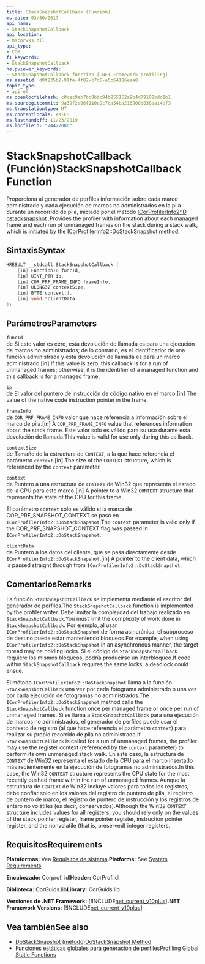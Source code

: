 ```yaml
---
title: StackSnapshotCallback (Función)
ms.date: 03/30/2017
api_name:
- StackSnapshotCallback
api_location:
- mscorwks.dll
api_type:
- COM
f1_keywords:
- StackSnapshotCallback
helpviewer_keywords:
- StackSnapshotCallback function [.NET Framework profiling]
ms.assetid: d0f235b2-91fe-4f82-b7d5-e5c64186eea8
topic_type:
- apiref
ms.openlocfilehash: c0cec9eb7bb8bbc94b255152a9b4d79108bdd1b1
ms.sourcegitcommit: 9a39f2a06f110c9c7ca54ba216900d038aa14ef3
ms.translationtype: MT
ms.contentlocale: es-ES
ms.lasthandoff: 11/23/2019
ms.locfileid: "74427080"
---
```

# <a name="stacksnapshotcallback-function"></a><span data-ttu-id="c3bb8-102">StackSnapshotCallback (Función)</span><span class="sxs-lookup"><span data-stu-id="c3bb8-102">StackSnapshotCallback Function</span></span>
<span data-ttu-id="c3bb8-103">Proporciona al generador de perfiles información sobre cada marco administrado y cada ejecución de marcos no administrados en la pila durante un recorrido de pila, iniciado por el método [ICorProfilerInfo2::D ostacksnapshot](../../../../docs/framework/unmanaged-api/profiling/icorprofilerinfo2-dostacksnapshot-method.md) .</span><span class="sxs-lookup"><span data-stu-id="c3bb8-103">Provides the profiler with information about each managed frame and each run of unmanaged frames on the stack during a stack walk, which is initiated by the [ICorProfilerInfo2::DoStackSnapshot](../../../../docs/framework/unmanaged-api/profiling/icorprofilerinfo2-dostacksnapshot-method.md) method.</span></span>  
  
## <a name="syntax"></a><span data-ttu-id="c3bb8-104">Sintaxis</span><span class="sxs-lookup"><span data-stu-id="c3bb8-104">Syntax</span></span>  
  
```cpp  
HRESULT __stdcall StackSnapshotCallback (  
    [in] FunctionID funcId,  
    [in] UINT_PTR ip,  
    [in] COR_PRF_FRAME_INFO frameInfo,  
    [in] ULONG32 contextSize,  
    [in] BYTE context[],  
    [in] void *clientData  
);  
```  
  
## <a name="parameters"></a><span data-ttu-id="c3bb8-105">Parámetros</span><span class="sxs-lookup"><span data-stu-id="c3bb8-105">Parameters</span></span>  
 `funcId`  
 <span data-ttu-id="c3bb8-106">de Si este valor es cero, esta devolución de llamada es para una ejecución de marcos no administrados; de lo contrario, es el identificador de una función administrada y esta devolución de llamada es para un marco administrado.</span><span class="sxs-lookup"><span data-stu-id="c3bb8-106">[in] If this value is zero, this callback is for a run of unmanaged frames; otherwise, it is the identifier of a managed function and this callback is for a managed frame.</span></span>  
  
 `ip`  
 <span data-ttu-id="c3bb8-107">de El valor del puntero de instrucción de código nativo en el marco.</span><span class="sxs-lookup"><span data-stu-id="c3bb8-107">[in] The value of the native code instruction pointer in the frame.</span></span>  
  
 `frameInfo`  
 <span data-ttu-id="c3bb8-108">de `COR_PRF_FRAME_INFO` valor que hace referencia a información sobre el marco de pila.</span><span class="sxs-lookup"><span data-stu-id="c3bb8-108">[in] A `COR_PRF_FRAME_INFO` value that references information about the stack frame.</span></span> <span data-ttu-id="c3bb8-109">Este valor solo es válido para su uso durante esta devolución de llamada.</span><span class="sxs-lookup"><span data-stu-id="c3bb8-109">This value is valid for use only during this callback.</span></span>  
  
 `contextSize`  
 <span data-ttu-id="c3bb8-110">de Tamaño de la estructura de `CONTEXT`, a la que hace referencia el parámetro `context`.</span><span class="sxs-lookup"><span data-stu-id="c3bb8-110">[in] The size of the `CONTEXT` structure, which is referenced by the `context` parameter.</span></span>  
  
 `context`  
 <span data-ttu-id="c3bb8-111">de Puntero a una estructura de `CONTEXT` de Win32 que representa el estado de la CPU para este marco.</span><span class="sxs-lookup"><span data-stu-id="c3bb8-111">[in] A pointer to a Win32 `CONTEXT` structure that represents the state of the CPU for this frame.</span></span>  
  
 <span data-ttu-id="c3bb8-112">El parámetro `context` solo es válido si la marca de COR_PRF_SNAPSHOT_CONTEXT se pasó en `ICorProfilerInfo2::DoStackSnapshot`.</span><span class="sxs-lookup"><span data-stu-id="c3bb8-112">The `context` parameter is valid only if the COR_PRF_SNAPSHOT_CONTEXT flag was passed in `ICorProfilerInfo2::DoStackSnapshot`.</span></span>  
  
 `clientData`  
 <span data-ttu-id="c3bb8-113">de Puntero a los datos del cliente, que se pasa directamente desde `ICorProfilerInfo2::DoStackSnapshot`.</span><span class="sxs-lookup"><span data-stu-id="c3bb8-113">[in] A pointer to the client data, which is passed straight through from `ICorProfilerInfo2::DoStackSnapshot`.</span></span>  
  
## <a name="remarks"></a><span data-ttu-id="c3bb8-114">Comentarios</span><span class="sxs-lookup"><span data-stu-id="c3bb8-114">Remarks</span></span>  
 <span data-ttu-id="c3bb8-115">La función `StackSnapshotCallback` se implementa mediante el escritor del generador de perfiles.</span><span class="sxs-lookup"><span data-stu-id="c3bb8-115">The `StackSnapshotCallback` function is implemented by the profiler writer.</span></span> <span data-ttu-id="c3bb8-116">Debe limitar la complejidad del trabajo realizado en `StackSnapshotCallback`.</span><span class="sxs-lookup"><span data-stu-id="c3bb8-116">You must limit the complexity of work done in `StackSnapshotCallback`.</span></span> <span data-ttu-id="c3bb8-117">Por ejemplo, al usar `ICorProfilerInfo2::DoStackSnapshot` de forma asincrónica, el subproceso de destino puede estar manteniendo bloqueos.</span><span class="sxs-lookup"><span data-stu-id="c3bb8-117">For example, when using `ICorProfilerInfo2::DoStackSnapshot` in an asynchronous manner, the target thread may be holding locks.</span></span> <span data-ttu-id="c3bb8-118">Si el código de `StackSnapshotCallback` requiere los mismos bloqueos, podría producirse un interbloqueo.</span><span class="sxs-lookup"><span data-stu-id="c3bb8-118">If code within `StackSnapshotCallback` requires the same locks, a deadlock could ensue.</span></span>  
  
 <span data-ttu-id="c3bb8-119">El método `ICorProfilerInfo2::DoStackSnapshot` llama a la función `StackSnapshotCallback` una vez por cada fotograma administrado o una vez por cada ejecución de fotogramas no administrados.</span><span class="sxs-lookup"><span data-stu-id="c3bb8-119">The `ICorProfilerInfo2::DoStackSnapshot` method calls the `StackSnapshotCallback` function once per managed frame or once per run of unmanaged frames.</span></span> <span data-ttu-id="c3bb8-120">Si se llama a `StackSnapshotCallback` para una ejecución de marcos no administrados, el generador de perfiles puede usar el contexto de registro (al que hace referencia el parámetro `context`) para realizar su propio recorrido de pila no administrado.</span><span class="sxs-lookup"><span data-stu-id="c3bb8-120">If `StackSnapshotCallback` is called for a run of unmanaged frames, the profiler may use the register context (referenced by the `context` parameter) to perform its own unmanaged stack walk.</span></span> <span data-ttu-id="c3bb8-121">En este caso, la estructura de `CONTEXT` de Win32 representa el estado de la CPU para el marco insertado más recientemente en la ejecución de fotogramas no administrados.</span><span class="sxs-lookup"><span data-stu-id="c3bb8-121">In this case, the Win32 `CONTEXT` structure represents the CPU state for the most recently pushed frame within the run of unmanaged frames.</span></span> <span data-ttu-id="c3bb8-122">Aunque la estructura de `CONTEXT` de Win32 incluye valores para todos los registros, debe confiar solo en los valores del registro de puntero de pila, el registro de puntero de marco, el registro de puntero de instrucción y los registros de entero no volátiles (es decir, conservados).</span><span class="sxs-lookup"><span data-stu-id="c3bb8-122">Although the Win32 `CONTEXT` structure includes values for all registers, you should rely only on the values of the stack pointer register, frame pointer register, instruction pointer register, and the nonvolatile (that is, preserved) integer registers.</span></span>  
  
## <a name="requirements"></a><span data-ttu-id="c3bb8-123">Requisitos</span><span class="sxs-lookup"><span data-stu-id="c3bb8-123">Requirements</span></span>  
 <span data-ttu-id="c3bb8-124">**Plataformas:** Vea [Requisitos de sistema](../../../../docs/framework/get-started/system-requirements.md).</span><span class="sxs-lookup"><span data-stu-id="c3bb8-124">**Platforms:** See [System Requirements](../../../../docs/framework/get-started/system-requirements.md).</span></span>  
  
 <span data-ttu-id="c3bb8-125">**Encabezado:** Corprof. idl</span><span class="sxs-lookup"><span data-stu-id="c3bb8-125">**Header:** CorProf.idl</span></span>  
  
 <span data-ttu-id="c3bb8-126">**Biblioteca:** CorGuids.lib</span><span class="sxs-lookup"><span data-stu-id="c3bb8-126">**Library:** CorGuids.lib</span></span>  
  
 <span data-ttu-id="c3bb8-127">**Versiones de .NET Framework:** [!INCLUDE[net_current_v10plus](../../../../includes/net-current-v10plus-md.md)]</span><span class="sxs-lookup"><span data-stu-id="c3bb8-127">**.NET Framework Versions:** [!INCLUDE[net_current_v10plus](../../../../includes/net-current-v10plus-md.md)]</span></span>  
  
## <a name="see-also"></a><span data-ttu-id="c3bb8-128">Vea también</span><span class="sxs-lookup"><span data-stu-id="c3bb8-128">See also</span></span>

- [<span data-ttu-id="c3bb8-129">DoStackSnapshot (método)</span><span class="sxs-lookup"><span data-stu-id="c3bb8-129">DoStackSnapshot Method</span></span>](../../../../docs/framework/unmanaged-api/profiling/icorprofilerinfo2-dostacksnapshot-method.md)
- [<span data-ttu-id="c3bb8-130">Funciones estáticas globales para generación de perfiles</span><span class="sxs-lookup"><span data-stu-id="c3bb8-130">Profiling Global Static Functions</span></span>](../../../../docs/framework/unmanaged-api/profiling/profiling-global-static-functions.md)
